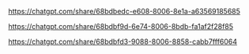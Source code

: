 https://chatgpt.com/share/68bdbedc-e608-8006-8e1a-a63569185685

https://chatgpt.com/share/68bdbf9d-6e74-8006-8bdb-fa1af2f28f85


https://chatgpt.com/share/68bdbfd3-9088-8006-8858-cabb7fff6064
